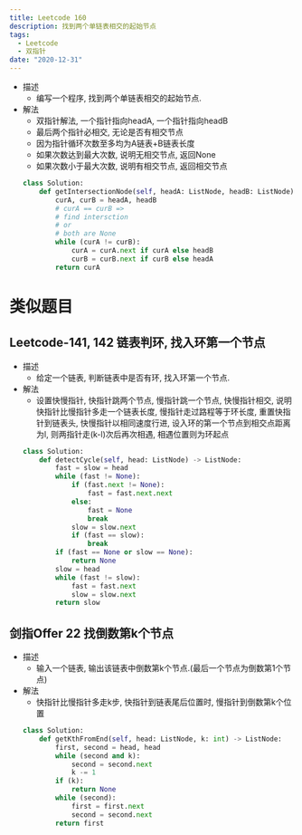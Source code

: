 ```yaml
---
title: Leetcode 160
description: 找到两个单链表相交的起始节点
tags:
  - Leetcode
  - 双指针
date: "2020-12-31"
---
```


* 描述
  * 编写一个程序, 找到两个单链表相交的起始节点.
* 解法
  * 双指针解法, 一个指针指向headA, 一个指针指向headB
  * 最后两个指针必相交, 无论是否有相交节点
  * 因为指针循环次数至多均为A链表+B链表长度
  * 如果次数达到最大次数, 说明无相交节点, 返回None
  * 如果次数小于最大次数, 说明有相交节点, 返回相交节点
  ```python
  class Solution:
      def getIntersectionNode(self, headA: ListNode, headB: ListNode) -> ListNode:
          curA, curB = headA, headB
          # curA == curB =>
          # find intersction
          # or
          # both are None
          while (curA != curB):
              curA = curA.next if curA else headB
              curB = curB.next if curB else headA
          return curA
  ```
# 类似题目
## Leetcode-141, 142 链表判环, 找入环第一个节点
* 描述
  * 给定一个链表, 判断链表中是否有环, 找入环第一个节点.
* 解法
  * 设置快慢指针, 快指针跳两个节点, 慢指针跳一个节点, 快慢指针相交, 说明快指针比慢指针多走一个链表长度, 慢指针走过路程等于环长度, 重置快指针到链表头, 快慢指针以相同速度行进, 设入环的第一个节点到相交点距离为l, 则两指针走(k-l)次后再次相遇, 相遇位置则为环起点
  ```python
  class Solution:
      def detectCycle(self, head: ListNode) -> ListNode:
          fast = slow = head
          while (fast != None):
              if (fast.next != None):
                  fast = fast.next.next
              else:
                  fast = None
                  break
              slow = slow.next
              if (fast == slow):
                  break
          if (fast == None or slow == None):
              return None
          slow = head
          while (fast != slow):
              fast = fast.next
              slow = slow.next
          return slow
  ```
## 剑指Offer 22 找倒数第k个节点
* 描述
  * 输入一个链表, 输出该链表中倒数第k个节点.(最后一个节点为倒数第1个节点)
* 解法
  * 快指针比慢指针多走k步, 快指针到链表尾后位置时, 慢指针到倒数第k个位置
  ```python
  class Solution:
      def getKthFromEnd(self, head: ListNode, k: int) -> ListNode:
          first, second = head, head
          while (second and k):
              second = second.next
              k -= 1
          if (k):
              return None
          while (second):
              first = first.next
              second = second.next
          return first
  ```